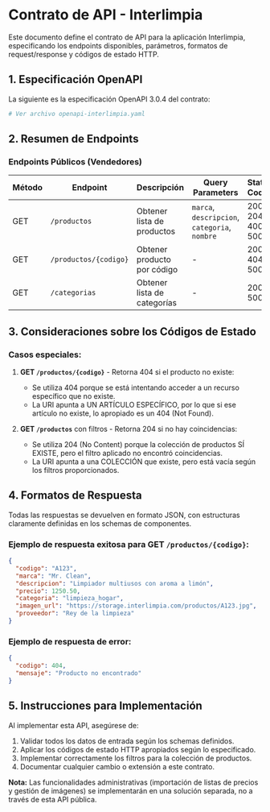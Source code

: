 # Contrato de API - Interlimpia

Este documento define el contrato de API para la aplicación Interlimpia, especificando los endpoints disponibles, parámetros, formatos de request/response y códigos de estado HTTP.

## 1. Especificación OpenAPI

La siguiente es la especificación OpenAPI 3.0.4 del contrato:

```yaml
# Ver archivo openapi-interlimpia.yaml
```

## 2. Resumen de Endpoints

### Endpoints Públicos (Vendedores)

| Método | Endpoint | Descripción | Query Parameters | Status Codes |
|--------|----------|-------------|-----------------|--------------|
| GET | `/productos` | Obtener lista de productos | `marca`, `descripcion`, `categoria`, `nombre` | 200, 204, 400, 500 |
| GET | `/productos/{codigo}` | Obtener producto por código | - | 200, 404, 500 |
| GET | `/categorias` | Obtener lista de categorías | - | 200, 500 |

## 3. Consideraciones sobre los Códigos de Estado

### Casos especiales:

1. **GET `/productos/{codigo}`** - Retorna 404 si el producto no existe:
   - Se utiliza 404 porque se está intentando acceder a un recurso específico que no existe.
   - La URI apunta a UN ARTÍCULO ESPECÍFICO, por lo que si ese artículo no existe, lo apropiado es un 404 (Not Found).

2. **GET `/productos`** con filtros - Retorna 204 si no hay coincidencias:
   - Se utiliza 204 (No Content) porque la colección de productos SÍ EXISTE, pero el filtro aplicado no encontró coincidencias.
   - La URI apunta a una COLECCIÓN que existe, pero está vacía según los filtros proporcionados.

## 4. Formatos de Respuesta

Todas las respuestas se devuelven en formato JSON, con estructuras claramente definidas en los schemas de componentes.

### Ejemplo de respuesta exitosa para GET `/productos/{codigo}`:

```json
{
  "codigo": "A123",
  "marca": "Mr. Clean",
  "descripcion": "Limpiador multiusos con aroma a limón",
  "precio": 1250.50,
  "categoria": "limpieza_hogar",
  "imagen_url": "https://storage.interlimpia.com/productos/A123.jpg",
  "proveedor": "Rey de la limpieza"
}
```

### Ejemplo de respuesta de error:

```json
{
  "codigo": 404,
  "mensaje": "Producto no encontrado"
}
```

## 5. Instrucciones para Implementación

Al implementar esta API, asegúrese de:

1. Validar todos los datos de entrada según los schemas definidos.
2. Aplicar los códigos de estado HTTP apropiados según lo especificado.
3. Implementar correctamente los filtros para la colección de productos.
4. Documentar cualquier cambio o extensión a este contrato.

**Nota:** Las funcionalidades administrativas (importación de listas de precios y gestión de imágenes) se implementarán en una solución separada, no a través de esta API pública.